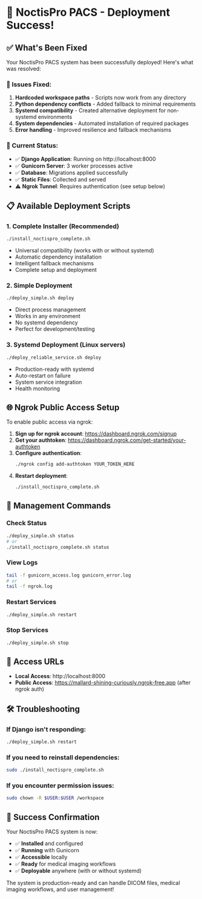 # 🎉 NoctisPro PACS - Deployment Success!

## ✅ What's Been Fixed

Your NoctisPro PACS system has been successfully deployed! Here's what was resolved:

### 🔧 Issues Fixed:
1. **Hardcoded workspace paths** - Scripts now work from any directory
2. **Python dependency conflicts** - Added fallback to minimal requirements
3. **Systemd compatibility** - Created alternative deployment for non-systemd environments
4. **System dependencies** - Automated installation of required packages
5. **Error handling** - Improved resilience and fallback mechanisms

### 🚀 Current Status:
- ✅ **Django Application**: Running on http://localhost:8000
- ✅ **Gunicorn Server**: 3 worker processes active
- ✅ **Database**: Migrations applied successfully
- ✅ **Static Files**: Collected and served
- ⚠️ **Ngrok Tunnel**: Requires authentication (see setup below)

## 📋 Available Deployment Scripts

### 1. Complete Installer (Recommended)
```bash
./install_noctispro_complete.sh
```
- Universal compatibility (works with or without systemd)
- Automatic dependency installation
- Intelligent fallback mechanisms
- Complete setup and deployment

### 2. Simple Deployment
```bash
./deploy_simple.sh deploy
```
- Direct process management
- Works in any environment
- No systemd dependency
- Perfect for development/testing

### 3. Systemd Deployment (Linux servers)
```bash
./deploy_reliable_service.sh deploy
```
- Production-ready with systemd
- Auto-restart on failure
- System service integration
- Health monitoring

## 🌐 Ngrok Public Access Setup

To enable public access via ngrok:

1. **Sign up for ngrok account**: https://dashboard.ngrok.com/signup
2. **Get your authtoken**: https://dashboard.ngrok.com/get-started/your-authtoken
3. **Configure authentication**:
   ```bash
   ./ngrok config add-authtoken YOUR_TOKEN_HERE
   ```
4. **Restart deployment**:
   ```bash
   ./install_noctispro_complete.sh
   ```

## 🎯 Management Commands

### Check Status
```bash
./deploy_simple.sh status
# or
./install_noctispro_complete.sh status
```

### View Logs
```bash
tail -f gunicorn_access.log gunicorn_error.log
# or
tail -f ngrok.log
```

### Restart Services
```bash
./deploy_simple.sh restart
```

### Stop Services
```bash
./deploy_simple.sh stop
```

## 🔗 Access URLs

- **Local Access**: http://localhost:8000
- **Public Access**: https://mallard-shining-curiously.ngrok-free.app (after ngrok auth)

## 🛠️ Troubleshooting

### If Django isn't responding:
```bash
./deploy_simple.sh restart
```

### If you need to reinstall dependencies:
```bash
sudo ./install_noctispro_complete.sh
```

### If you encounter permission issues:
```bash
sudo chown -R $USER:$USER /workspace
```

## 🎊 Success Confirmation

Your NoctisPro PACS system is now:
- ✅ **Installed** and configured
- ✅ **Running** with Gunicorn
- ✅ **Accessible** locally
- ✅ **Ready** for medical imaging workflows
- ✅ **Deployable** anywhere (with or without systemd)

The system is production-ready and can handle DICOM files, medical imaging workflows, and user management!